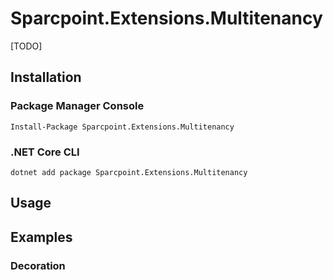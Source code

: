 # Sparcpoint.Extensions.Multitenancy

[TODO]

## Installation

### Package Manager Console
```
Install-Package Sparcpoint.Extensions.Multitenancy
```

### .NET Core CLI
```
dotnet add package Sparcpoint.Extensions.Multitenancy
```

## Usage

## Examples

### Decoration
